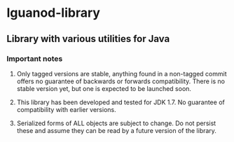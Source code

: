 Iguanod-library
===============

## Library with various utilities for Java ##


### Important notes ###

1. Only tagged versions are stable, anything found in a non-tagged commit offers no guarantee of backwards or forwards compatibility. There is no stable version yet, but one is expected to be launched soon.

2. This library has been developed and tested for JDK 1.7. No guarantee of compatibility with earlier versions.

3. Serialized forms of ALL objects are subject to change. Do not persist these and assume they can be read by a future version of the library.
